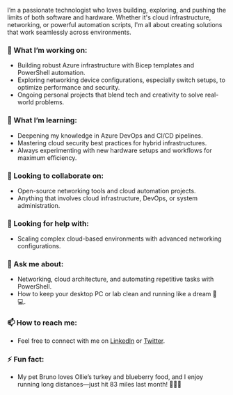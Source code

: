 I’m a passionate technologist who loves building, exploring, and pushing the limits of both software and hardware. Whether it's cloud infrastructure, networking, or powerful automation scripts, I'm all about creating solutions that work seamlessly across environments.

### 🔭 What I’m working on:
- Building robust Azure infrastructure with Bicep templates and PowerShell automation.
- Exploring networking device configurations, especially switch setups, to optimize performance and security.
- Ongoing personal projects that blend tech and creativity to solve real-world problems.

### 🌱 What I’m learning:
- Deepening my knowledge in Azure DevOps and CI/CD pipelines.
- Mastering cloud security best practices for hybrid infrastructures.
- Always experimenting with new hardware setups and workflows for maximum efficiency.

### 👯 Looking to collaborate on:
- Open-source networking tools and cloud automation projects.
- Anything that involves cloud infrastructure, DevOps, or system administration.

### 🤔 Looking for help with:
- Scaling complex cloud-based environments with advanced networking configurations.

### 💬 Ask me about:
- Networking, cloud architecture, and automating repetitive tasks with PowerShell.
- How to keep your desktop PC or lab clean and running like a dream 🧼 💻.

### 📫 How to reach me:
- Feel free to connect with me on [LinkedIn](https://www.linkedin.com/in/mabr0wn) or [Twitter](https://twitter.com/mabr0wn).

### ⚡ Fun fact:
- My pet Bruno loves Ollie’s turkey and blueberry food, and I enjoy running long distances—just hit 83 miles last month! 🏃‍♂️🐾
